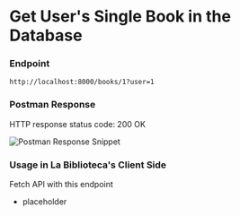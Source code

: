 # Get User's Single Book in the Database

### Endpoint

```
http://localhost:8000/books/1?user=1
```

### Postman Response

HTTP response status code: 200 OK

![Postman Response Snippet](https://user-images.githubusercontent.com/98675776/225175555-38d07f06-a061-491f-93de-224466c05026.png)

### Usage in La Biblioteca's Client Side
Fetch API with this endpoint
- placeholder
